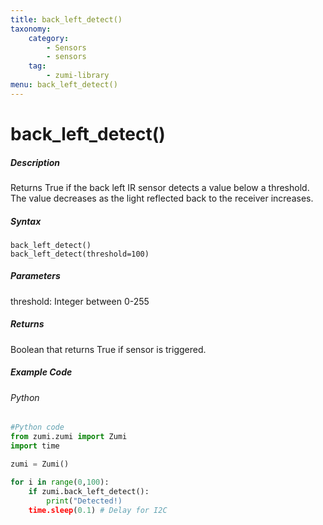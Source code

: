 ```yaml
---
title: back_left_detect()
taxonomy:
    category:
        - Sensors
        - sensors
    tag:
        - zumi-library
menu: back_left_detect()
---
```


# back_left_detect()

##### Description
Returns True if the back left IR sensor detects a value below a threshold. The value decreases as the light reflected back to the receiver increases.

##### Syntax
```back_left_detect()```<br />
```back_left_detect(threshold=100)```

##### Parameters
threshold: Integer between 0-255

##### Returns
Boolean that returns True if sensor is triggered. <br />

##### Example Code
###### Python
```python
#Python code
from zumi.zumi import Zumi
import time

zumi = Zumi()

for i in range(0,100):
    if zumi.back_left_detect():
        print("Detected!)
    time.sleep(0.1) # Delay for I2C

```
